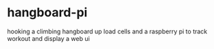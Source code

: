 # hangboard-pi
hooking a climbing hangboard up load cells and a raspberry pi to track workout and display a web ui

